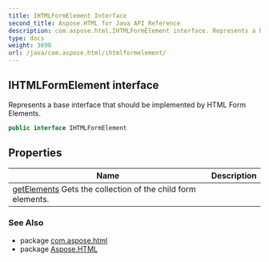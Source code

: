```yaml
---
title: IHTMLFormElement Interface
second_title: Aspose.HTML for Java API Reference
description: com.aspose.html.IHTMLFormElement interface. Represents a base interface that should be implemented by HTML Form Elements
type: docs
weight: 3690
url: /java/com.aspose.html/ihtmlformelement/
---
```

## IHTMLFormElement interface

Represents a base interface that should be implemented by HTML Form Elements.

```java
public interface IHTMLFormElement
```

## Properties

| Name | Description |
| --- | --- |
| [getElements](../../com.aspose.html/ihtmlformelement/elements/) Gets the collection of the child form elements. |

### See Also

* package [com.aspose.html](../../com.aspose.html/)
* package [Aspose.HTML](../../)
